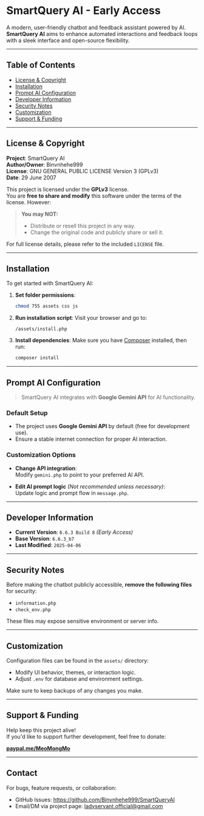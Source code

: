 # SmartQuery AI - Early Access

A modern, user-friendly chatbot and feedback assistant powered by AI.  
**SmartQuery AI** aims to enhance automated interactions and feedback loops with a sleek interface and open-source flexibility.

---

## Table of Contents

- [License & Copyright](#license--copyright)
- [Installation](#installation)
- [Prompt AI Configuration](#prompt-ai-configuration)
- [Developer Information](#developer-information)
- [Security Notes](#security-notes)
- [Customization](#customization)
- [Support & Funding](#support--funding)

---

## License & Copyright

**Project**: SmartQuery AI  
**Author/Owner**: Binvnhehe999  
**License**: GNU GENERAL PUBLIC LICENSE Version 3 (GPLv3)  
**Date**: 29 June 2007

This project is licensed under the **GPLv3** license.  
You are **free to share and modify** this software under the terms of the license. However:

> **You may NOT:**
> - Distribute or resell this project in any way.
> - Change the original code and publicly share or sell it.

For full license details, please refer to the included `LICENSE` file.

---

## Installation

To get started with SmartQuery AI:

1. **Set folder permissions**:
   ```bash
   chmod 755 assets css js
   ```

2. **Run installation script**:
   Visit your browser and go to:
   ```
   /assets/install.php
   ```

3. **Install dependencies**:
   Make sure you have [Composer](https://getcomposer.org/) installed, then run:
   ```bash
   composer install
   ```

---

## Prompt AI Configuration

> SmartQuery AI integrates with **Google Gemini API** for AI functionality.

### Default Setup

- The project uses **Google Gemini API** by default (free for development use).
- Ensure a stable internet connection for proper AI interaction.

### Customization Options

- **Change API integration**:  
  Modify `gemini.php` to point to your preferred AI API.

- **Edit AI prompt logic** *(Not recommended unless necessary)*:  
  Update logic and prompt flow in `message.php`.

---

## Developer Information

- **Current Version**: `6.6.3 Build 8` *(Early Access)*
- **Base Version**: `6.6.3_b7`
- **Last Modified**: `2025-04-06`

---

## Security Notes

Before making the chatbot publicly accessible, **remove the following files** for security:

- `information.php`
- `check_env.php`

These files may expose sensitive environment or server info.

---

## Customization

Configuration files can be found in the `assets/` directory:

- Modify UI behavior, themes, or interaction logic.
- Adjust `.env` for database and environment settings.

Make sure to keep backups of any changes you make.

---

## Support & Funding

Help keep this project alive!  
If you'd like to support further development, feel free to donate:

[**paypal.me/MeoMongMo**](https://paypal.me/MeoMongMo)

---

## Contact

For bugs, feature requests, or collaboration:

- GitHub Issues: https://github.com/Binvnhehe999/SmartQueryAI
- Email/DM via project page: ladyservant.official@gmail.com
